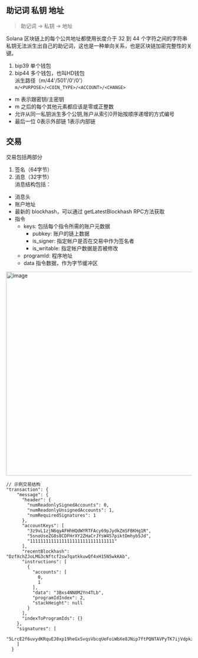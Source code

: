 ## 助记词 私钥 地址
> 助记词 -> 私钥 -> 地址

Solana 区块链上的每个公共地址都使用长度介于 32 到 44 个字符之间的字符串  
私钥无法派生出自己的助记词，这也是一种单向关系，也是区块链加密完整性的关键。  
1. bip39 单个钱包
2. bip44 多个钱包，也叫HD钱包  
派生路径（m/44'/501'/0'/0'）  
`m/<PURPOSE>/<COIN_TYPE>/<ACCOUNT>/<CHANGE>`
- m 表示跟密钥/主密钥
- m 之后的每个其他元素都应该是零或正整数
- 允许从同一私钥派生多个公钥,账户从索引0开始按顺序递增的方式编号
- 最后一位 0表示外部链 1表示内部链

## 交易
交易包括两部分  
1. 签名（64字节）  
2. 消息（32字节）  
消息结构包括： 
- 消息头
- 账户地址
- 最新的 blockhash，可以通过 getLatestBlockhash RPC方法获取
- 指令
  - keys: 包括每个指令所需的账户元数据
    - pubkey: 账户的链上数据
    - is_signer: 指定帐户是否在交易中作为签名者
    - is_writable: 指定帐户数据是否被修改
  - programId: 程序地址
  - data 指令数据，作为字节缓冲区

<img width="554" alt="image" src="https://github.com/user-attachments/assets/5c6dd34f-ea00-4cf1-b6be-79c065845b89">

```
// 示例交易结构
"transaction": {
    "message": {
      "header": {
        "numReadonlySignedAccounts": 0,
        "numReadonlyUnsignedAccounts": 1,
        "numRequiredSignatures": 1
      },
      "accountKeys": [
        "3z9vL1zjN6qyAFHhHQdWYRTFAcy69pJydkZmSFBKHg1R",
        "5snoUseZG8s8CDFHrXY2ZHaCrJYsW457piktDmhyb5Jd",
        "11111111111111111111111111111111"
      ],
      "recentBlockhash": "DzfXchZJoLMG3cNftcf2sw7qatkkuwQf4xH15N5wkKAb",
      "instructions": [
        {
          "accounts": [
            0,
            1
          ],
          "data": "3Bxs4NN8M2Yn4TLb",
          "programIdIndex": 2,
          "stackHeight": null
        }
      ],
      "indexToProgramIds": {}
    },
    "signatures": [
      "5LrcE2f6uvydKRquEJ8xp19heGxSvqsVbcqUeFoiWbXe8JNip7ftPQNTAVPyTK7ijVdpkzmKKaAQR7MWMmujAhXD"
    ]
  }
```
